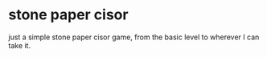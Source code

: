 # stone paper cisor
just a simple stone paper cisor game, from the basic level to wherever I can take it.
